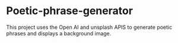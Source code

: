 # Poetic-phrase-generator
This project uses the Open AI and unsplash APIS to generate poetic phrases and displays a background image.
